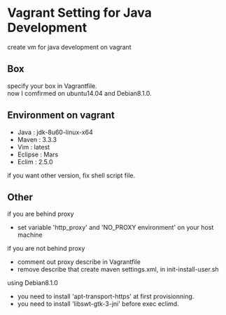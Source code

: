 # Vagrant Setting for Java Development
create vm for java development on vagrant

## Box
specify your box in Vagrantfile.  
now I comfirmed on ubuntu14.04 and Debian8.1.0.

## Environment on vagrant
* Java : jdk-8u60-linux-x64
* Maven : 3.3.3
* Vim : latest
* Eclipse : Mars
* Eclim : 2.5.0

if you want other version, fix shell script file.

## Other
if you are behind proxy
* set variable 'http_proxy' and 'NO_PROXY environment' on your host machine

if you are not behind proxy
* comment out proxy describe in Vagrantfile
* remove describe that create maven settings.xml, in init-install-user.sh

using Debian8.1.0
* you need to install 'apt-transport-https' at first provisionning.
* you need to install 'libswt-gtk-3-jni' before exec eclimd.

